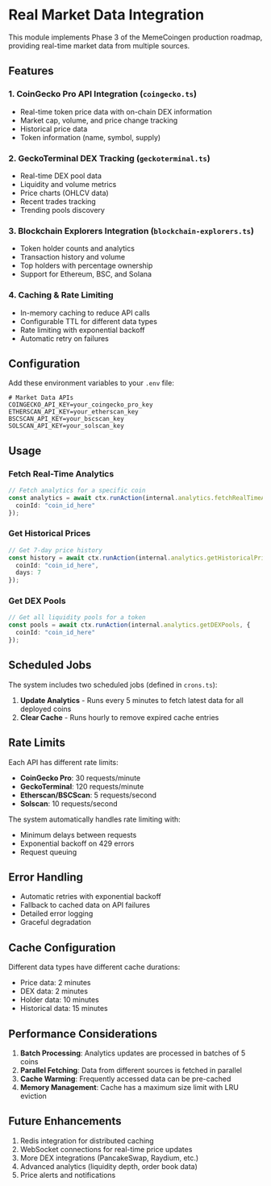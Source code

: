 # Real Market Data Integration

This module implements Phase 3 of the MemeCoingen production roadmap, providing real-time market data from multiple sources.

## Features

### 1. CoinGecko Pro API Integration (`coingecko.ts`)
- Real-time token price data with on-chain DEX information
- Market cap, volume, and price change tracking
- Historical price data
- Token information (name, symbol, supply)

### 2. GeckoTerminal DEX Tracking (`geckoterminal.ts`)
- Real-time DEX pool data
- Liquidity and volume metrics
- Price charts (OHLCV data)
- Recent trades tracking
- Trending pools discovery

### 3. Blockchain Explorers Integration (`blockchain-explorers.ts`)
- Token holder counts and analytics
- Transaction history and volume
- Top holders with percentage ownership
- Support for Ethereum, BSC, and Solana

### 4. Caching & Rate Limiting
- In-memory caching to reduce API calls
- Configurable TTL for different data types
- Rate limiting with exponential backoff
- Automatic retry on failures

## Configuration

Add these environment variables to your `.env` file:

```env
# Market Data APIs
COINGECKO_API_KEY=your_coingecko_pro_key
ETHERSCAN_API_KEY=your_etherscan_key
BSCSCAN_API_KEY=your_bscscan_key
SOLSCAN_API_KEY=your_solscan_key
```

## Usage

### Fetch Real-Time Analytics

```typescript
// Fetch analytics for a specific coin
const analytics = await ctx.runAction(internal.analytics.fetchRealTimeAnalytics, {
  coinId: "coin_id_here"
});
```

### Get Historical Prices

```typescript
// Get 7-day price history
const history = await ctx.runAction(internal.analytics.getHistoricalPrices, {
  coinId: "coin_id_here",
  days: 7
});
```

### Get DEX Pools

```typescript
// Get all liquidity pools for a token
const pools = await ctx.runAction(internal.analytics.getDEXPools, {
  coinId: "coin_id_here"
});
```

## Scheduled Jobs

The system includes two scheduled jobs (defined in `crons.ts`):

1. **Update Analytics** - Runs every 5 minutes to fetch latest data for all deployed coins
2. **Clear Cache** - Runs hourly to remove expired cache entries

## Rate Limits

Each API has different rate limits:

- **CoinGecko Pro**: 30 requests/minute
- **GeckoTerminal**: 120 requests/minute  
- **Etherscan/BSCScan**: 5 requests/second
- **Solscan**: 10 requests/second

The system automatically handles rate limiting with:
- Minimum delays between requests
- Exponential backoff on 429 errors
- Request queuing

## Error Handling

- Automatic retries with exponential backoff
- Fallback to cached data on API failures
- Detailed error logging
- Graceful degradation

## Cache Configuration

Different data types have different cache durations:

- Price data: 2 minutes
- DEX data: 2 minutes
- Holder data: 10 minutes
- Historical data: 15 minutes

## Performance Considerations

1. **Batch Processing**: Analytics updates are processed in batches of 5 coins
2. **Parallel Fetching**: Data from different sources is fetched in parallel
3. **Cache Warming**: Frequently accessed data can be pre-cached
4. **Memory Management**: Cache has a maximum size limit with LRU eviction

## Future Enhancements

1. Redis integration for distributed caching
2. WebSocket connections for real-time price updates
3. More DEX integrations (PancakeSwap, Raydium, etc.)
4. Advanced analytics (liquidity depth, order book data)
5. Price alerts and notifications
